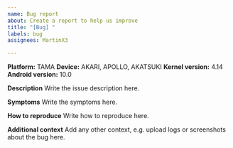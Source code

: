 ```yaml
---
name: Bug report
about: Create a report to help us improve
title: "[Bug] "
labels: bug
assignees: MartinX3

---
```


**Platform:** TAMA
**Device:** AKARI, APOLLO, AKATSUKI
**Kernel version:** 4.14
**Android version:** 10.0

**Description**
Write the issue description here.

**Symptoms**
Write the symptoms here.

**How to reproduce**
Write how to reproduce here.

**Additional context**
Add any other context, e.g. upload logs or screenshots about the bug here.
<!-- It will be very hard for us to track down your issue without logs, so
please attach a logcat and dmesg for us here! -->
